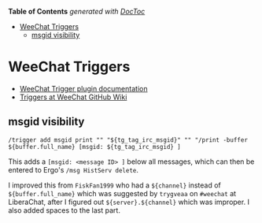 <!-- START doctoc generated TOC please keep comment here to allow auto update -->
<!-- DON'T EDIT THIS SECTION, INSTEAD RE-RUN doctoc TO UPDATE -->
**Table of Contents**  *generated with [DocToc](https://github.com/thlorenz/doctoc)*

- [WeeChat Triggers](#weechat-triggers)
  - [msgid visibility](#msgid-visibility)

<!-- END doctoc generated TOC please keep comment here to allow auto update -->

# WeeChat Triggers

- [WeeChat Trigger plugin documentation](https://weechat.org/files/doc/stable/weechat_user.en.html#trigger)
- [Triggers at WeeChat GitHub Wiki](https://github.com/weechat/weechat/wiki/Triggers)

## msgid visibility

```
/trigger add msgid print "" "${tg_tag_irc_msgid}" "" "/print -buffer ${buffer.full_name} [msgid: ${tg_tag_irc_msgid} ]
```

This adds a `[msgid: <message ID> ]` below all messages, which can then be entered
to Ergo's `/msg HistServ delete`.

I improved this from `FiskFan1999` who had a `${channel}` instead of `${buffer.full_name}`
which was suggested by `trygveaa` on `#weechat` at LiberaChat, after I figured
out `${server}.${channel}` which was improper. I also added spaces to the last
part.
